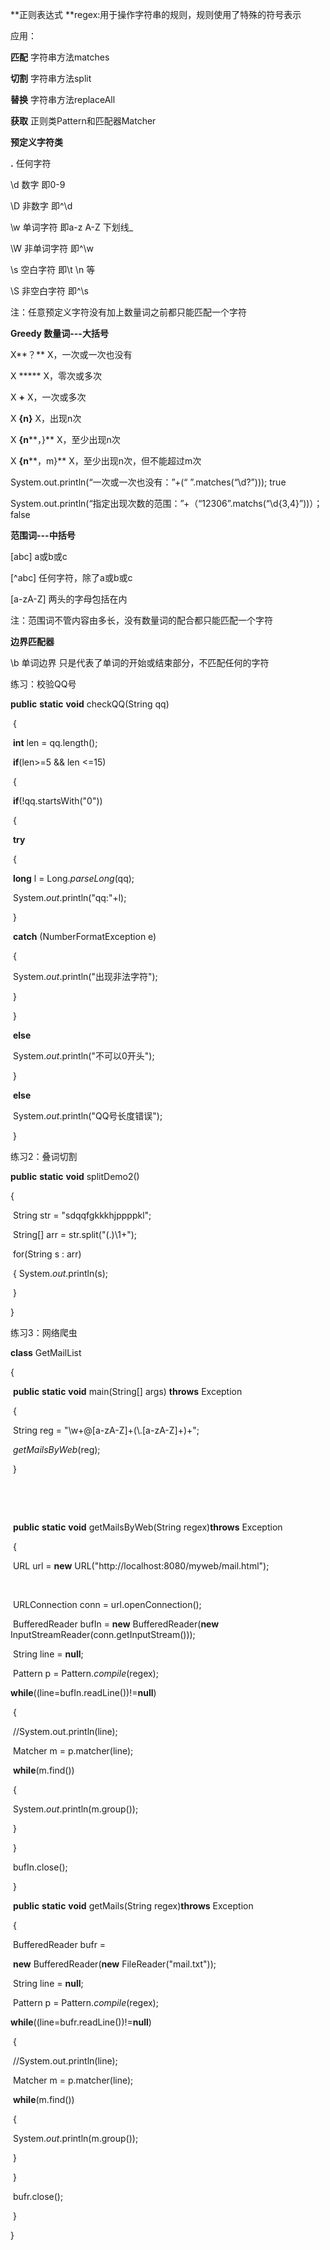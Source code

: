 **正则表达式 **regex:用于操作字符串的规则，规则使用了特殊的符号表示

应用：

**匹配**    字符串方法matches

**切割**    字符串方法split

**替换**     字符串方法replaceAll

**获取**     正则类Pattern和匹配器Matcher



**预定义字符类**

**.**  任何字符

\d  数字    即0-9

\D  非数字  即^\d

\w  单词字符 即a-z A-Z 下划线_

\W  非单词字符 即^\w

\s    空白字符   即\t \n 等

\S    非空白字符  即^\s

注：任意预定义字符没有加上数量词之前都只能匹配一个字符

**Greedy 数量词---大括号**

X**？** X，一次或一次也没有

X *****  X，零次或多次

X **+**  X，一次或多次

X **{n}**  X，出现n次

X **{n****，}**  X，至少出现n次

X **{n****，m}**  X，至少出现n次，但不能超过m次

System.out.println(“一次或一次也没有：”+(“ ”.matches(“\\d?”)));        true

System.out.println(“指定出现次数的范围：”+（“12306”.matchs(“\\d{3,4}”))）；false

**范围词---中括号**

[abc]           a或b或c

[^abc]        任何字符，除了a或b或c

[a-zA-Z]     两头的字母包括在内

注：范围词不管内容由多长，没有数量词的配合都只能匹配一个字符

**边界匹配器**

\b 单词边界      只是代表了单词的开始或结束部分，不匹配任何的字符



练习：校验QQ号

**public** **static** **void** checkQQ(String qq)

​    {

​       **int** len = qq.length();

​       **if**(len>=5 && len <=15)

​       {

​           **if**(!qq.startsWith("0"))

​           {

​              **try**

​              {

​                  **long** l = Long.*parseLong*(qq);

​                  System.*out*.println("qq:"+l);

​              }      

​              **catch** (NumberFormatException e)

​              {

​                  System.*out*.println("出现非法字符");

​              }

​           }

​           **else**

​              System.*out*.println("不可以0开头");

​       }

​       **else**

​           System.*out*.println("QQ号长度错误");

​    }

练习2：叠词切割

**public** **static** **void** splitDemo2()        

{                                      

​	String str = "sdqqfgkkkhjppppkl";

​	String[] arr = str.split("(.)\\1+");

​	for(String s : arr)    

​	{      System.*out*.println(s);         

​	}                                            

}

练习3：网络爬虫

**class** GetMailList 

{

​    **public** **static** **void** main(String[] args) **throws** Exception

​    {

​       String reg = "\\w+@[a-zA-Z]+(\\.[a-zA-Z]+)+";

​       *getMailsByWeb*(reg);

​    }

​    

​    

​    **public** **static** **void** getMailsByWeb(String regex)**throws** Exception

​    {

​       URL url = **new** URL("http://localhost:8080/myweb/mail.html");

​       

​       URLConnection conn = url.openConnection();

​       BufferedReader bufIn = **new** BufferedReader(**new** InputStreamReader(conn.getInputStream()));

​       String line = **null**;

​       Pattern p = Pattern.*compile*(regex);       

​       **while**((line=bufIn.readLine())!=**null**)

​       {

​           //System.out.println(line);

​           Matcher m = p.matcher(line);

​           **while**(m.find())

​           {

​              System.*out*.println(m.group());

​           }

​       }

​       bufIn.close();

​    }

​    **public** **static** **void** getMails(String regex)**throws** Exception

​    {

​       BufferedReader bufr = 

​           **new** BufferedReader(**new** FileReader("mail.txt"));

​       String line = **null**;

​       Pattern p = Pattern.*compile*(regex);       

​       **while**((line=bufr.readLine())!=**null**)

​       {

​           //System.out.println(line);

​           Matcher m = p.matcher(line);

​           **while**(m.find())

​           {

​              System.*out*.println(m.group());

​           }

​       }

​       bufr.close();

​    }

}

